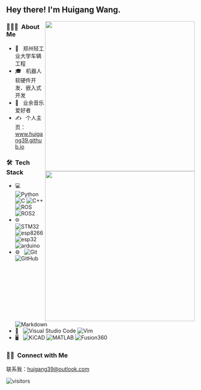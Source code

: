 <h2> Hey there! I'm Huigang Wang.</h2>

[<img align="right" width="400" src="https://github-readme-stats.vercel.app/api?username=huigang39&theme=buefy&show_icons=true&count_private=true"/>](https://github.com/huigang39/)

<h3> 👨🏻‍💻 &nbsp;About Me </h3>

- 🤔 &nbsp; 郑州轻工业大学车辆工程
- 🎓 &nbsp; 机器人软硬件开发、嵌入式开发
- 💼 &nbsp; 业余音乐爱好者
- ✍️ &nbsp; 个人主页：www.huigang39.github.io

[<img align="right" width="400" src="https://github-readme-stats.vercel.app/api/top-langs/?username=huigang39&theme=buefy&layout=compact"/>](https://github.com/huigang39/)

<h3> 🛠 &nbsp;Tech Stack</h3>

- 💻 &nbsp;
  ![Python](https://img.shields.io/badge/-Python-333333?style=flat&logo=python)
  ![C](https://img.shields.io/badge/-C-333333?style=flat&logo=C&logoColor=007396)
  ![C++](https://img.shields.io/badge/-C++-333333?style=flat&logo=C%2B%2B&logoColor=00599C)
  ![ROS](https://img.shields.io/badge/-ROS-333333?style=flat&logo=ros)
  ![ROS2](https://img.shields.io/badge/-ROS2-333333?style=ros)
- 🌐 &nbsp;
  ![STM32](https://img.shields.io/badge/-STM32-333333?style=flat&logo=stm32)
  ![esp8266](https://img.shields.io/badge/-esp8266-333333?style=flat)
  ![esp32](https://img.shields.io/badge/-esp32-333333?style=flat)
  ![arduino](https://img.shields.io/badge/-arduino-333333?style=flat&logo=arduino)
- ⚙️ &nbsp;
  ![Git](https://img.shields.io/badge/-Git-333333?style=flat&logo=git)
  ![GitHub](https://img.shields.io/badge/-GitHub-333333?style=flat&logo=github)
  ![Markdown](https://img.shields.io/badge/-Markdown-333333?style=flat&logo=markdown)
- 🔧 &nbsp;
  ![Visual Studio Code](https://img.shields.io/badge/-Visual%20Studio%20Code-333333?style=flat&logo=visual-studio-code&logoColor=007ACC)
  ![Vim](https://img.shields.io/badge/-vim-333333?style=flat&logo=vim)
- 🖥 &nbsp;
  ![KiCAD](https://img.shields.io/badge/-KiCAD-333333?style=flat)
  ![MATLAB](https://img.shields.io/badge/-MATLAB-333333?style=flat&logo=matlab)
  ![Fusion360](https://img.shields.io/badge/-Fusion360-333333?style=flat&logo=fusion)

<h3> 🤝🏻 &nbsp;Connect with Me </h3>

  联系我：huigang39@outlook.com

<img src="https://visitor-badge.laobi.icu/badge?page_id=huigang39.huigang39" alt="visitors"/>
